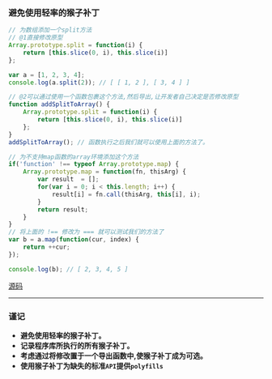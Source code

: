### 避免使用轻率的猴子补丁

```javascript
// 为数组添加一个split方法
// @1直接修改原型
Array.prototype.split = function(i) {
    return [this.slice(0, i), this.slice(i)]
};

var a = [1, 2, 3, 4];
console.log(a.split(2)); // [ [ 1, 2 ], [ 3, 4 ] ]

// @2可以通过使用一个函数包裹这个方法,然后导出,让开发者自己决定是否修改原型
function addSplitToArray() {
    Array.prototype.split = function(i) {
        return [this.slice(0, i), this.slice(i)]
    };
}
addSplitToArray(); // 函数执行之后我们就可以使用上面的方法了。

// 为不支持map函数的array环境添加这个方法
if('function' !== typeof Array.prototype.map) {
    Array.prototype.map = function(fn, thisArg) {
        var result  = [];
        for(var i = 0; i < this.length; i++) {
            result[i] = fn.call(thisArg, this[i], i);
        }
        return result;
    }
}
// 将上面的 !== 修改为 === 就可以测试我们的方法了
var b = a.map(function(cur, index) {
    return ++cur;
});

console.log(b); // [ 2, 3, 4, 5 ]
```
[源码](item42/demo.js)

------

### 谨记
+ **避免使用轻率的猴子补丁。**
+ **记录程序库所执行的所有猴子补丁。**
+ **考虑通过将修改置于一个导出函数中,使猴子补丁成为可选。**
+ **使用猴子补丁为缺失的标准`API`提供`polyfills`**